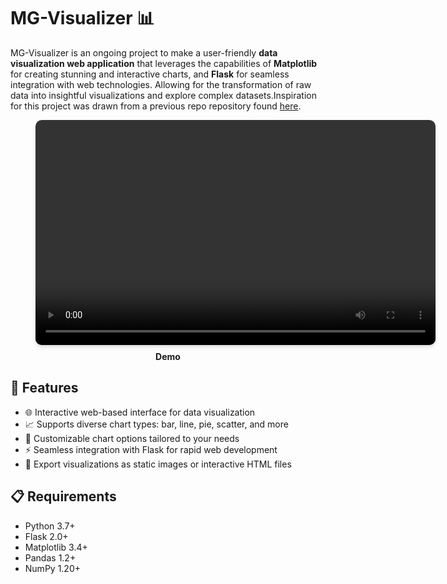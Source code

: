 

# MG-Visualizer 📊

MG-Visualizer is an ongoing project to make a user-friendly **data visualization web application** that leverages the capabilities of **Matplotlib** for creating stunning and interactive charts, and **Flask** for seamless integration with web technologies. Allowing for the transformation of raw data into insightful visualizations and explore complex datasets.Inspiration for this project was drawn from a previous repo repository found [here](https://github.com/MG-Osman/DataVisualizer).


<div align="center" style="margin-bottom: 20px;">
  <figure>
    <video src="[your_video_url_here.mp4](https://github.com/MG-Osman/MG-Visualizer/assets/58115228/11ff36f6-c6d6-41b9-bdbf-ae1b5ba167dc)" alt="Demo" width="640" height="360" style="border-radius: 10px; box-shadow: 0 4px 6px rgba(0, 0, 0, 0.1), 0 1px 3px rgba(0, 0, 0, 0.08);" controls>
      Your browser does not support the video tag.
    </video>
    <figcaption style="margin-top: 10px; font-weight: bold;">Demo</figcaption>
  </figure>
</div>


## 🌟 Features

- 🌐 Interactive web-based interface for data visualization
- 📈 Supports diverse chart types: bar, line, pie, scatter, and more
- 🔧 Customizable chart options tailored to your needs
- ⚡ Seamless integration with Flask for rapid web development
- 💾 Export visualizations as static images or interactive HTML files

## 📋 Requirements

- Python 3.7+
- Flask 2.0+
- Matplotlib 3.4+
- Pandas 1.2+
- NumPy 1.20+

